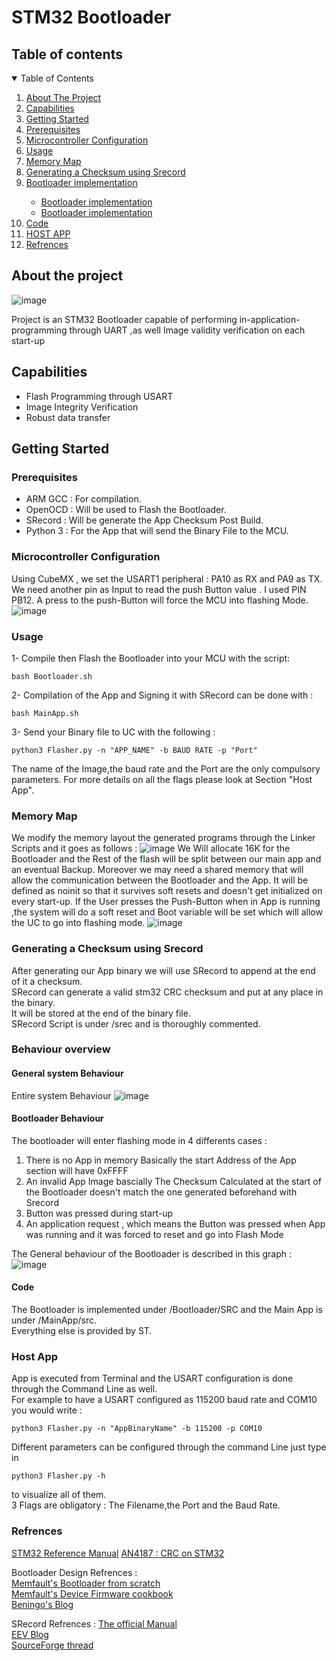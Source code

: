 

# STM32 Bootloader 

## Table of contents

<!-- TABLE OF CONTENTS -->
<details open="open">
  <summary>Table of Contents</summary>
  <ol>
    <li><a href="#about-the-project">About The Project</a></li>  
    <li><a href="#Capabilities">Capabilities</a>
    <li><a href="#Getting Started">Getting Started</a></li>
    <li><a href="#Prerequisites">Prerequisites</a></li>
    <li><a href="#Microcontroller Configuration">Microcontroller Configuration</a></li>
    <li><a href="#Usage">Usage</a></li>
    <li><a href="#Memory Map">Memory Map</a></li>
    <li><a href="#Generating a Checksum  using Srecord">Generating a Checksum  using Srecord</a></li>
    <li><a href="#Behaviour Overview">Bootloader implementation</a></li>
      <ul>
        <li><a href="#General system Behaviour">Bootloader implementation</a></li>
        <li><a href="#Bootloader Behaviour">Bootloader implementation</a></li>
      </ul>
    <li><a href="#Code">Code</a></li>
    <li><a href="#HOST APP">HOST APP</a></li>
    <li><a href="#Refrences">Refrences</a></li>
    
    
    
  </ol>
</details>

   
## About the project

![image](https://user-images.githubusercontent.com/86969450/128428449-4470b309-326e-4470-a66a-8fdc706914c3.png)


Project is an STM32 Bootloader capable of performing in-application-programming through UART ,as well Image validity verification on each start-up 

## Capabilities
* Flash Programming through  USART 
* Image Integrity Verification
* Robust data transfer

<!-- GETTING STARTED -->
## Getting Started

### Prerequisites
* ARM GCC  :  For compilation.
* OpenOCD  :  Will be used to Flash the Bootloader.
* SRecord  :  Will be generate the App Checksum Post Build.
* Python 3 :  For the App that will send the Binary File to the MCU.


### Microcontroller Configuration  
Using CubeMX , we set the USART1 peripheral : PA10 as  RX and PA9 as TX.
We need another pin as Input to read the push Button value . I used PIN PB12.
A press to the push-Button will force the MCU into flashing Mode.
![image](https://user-images.githubusercontent.com/33790012/136715859-4d3c0550-9772-4e1e-b0cb-ad01ea956e2e.png)

    
### Usage
1- Compile then Flash the Bootloader into your MCU with the script: 
```
bash Bootloader.sh 
```
2- Compilation of the App and Signing it with SRecord can be done with :
```
bash MainApp.sh 
```
3- Send your Binary file to UC with the following :
```
python3 Flasher.py -n "APP_NAME" -b BAUD RATE -p "Port"
```
The name of the Image,the baud rate and the Port are the only compulsory parameters. For more details on all 
the flags please look at Section "Host App".


### Memory Map
We modify the memory layout the generated programs through the Linker Scripts and it goes as follows :
![image](https://user-images.githubusercontent.com/33790012/136716066-9241d08c-e75c-4617-a23b-aa81d45b4f8b.png)
We Will allocate 16K for the Bootloader and the Rest of the flash will be split between our main app and an eventual Backup.
Moreover we may need a shared memory that will allow the communication between the Bootloader and the App.
It will be defined as noinit so that it survives soft resets and doesn't get initialized on every start-up.
If the User presses the Push-Button when in App is running ,the system will do a soft reset and Boot variable will be set which will allow the UC to go into flashing mode.
![image](https://user-images.githubusercontent.com/33790012/136716184-c22fb8a4-8797-4302-a194-4e4525436a20.png)

### Generating a Checksum  using Srecord
 
 After generating our App binary we will use SRecord to append at the end of it a checksum.  
 SRecord can generate a valid stm32 CRC checksum and put at any place in the binary.  
 It will be stored at the end of the binary file.  
 SRecord Script is under /srec and is thoroughly commented.
 
### Behaviour overview 
#### General system Behaviour
Entire system Behaviour 
![image](https://user-images.githubusercontent.com/33790012/136871514-b3e10559-295c-42e1-8e31-af3137a2bc82.png)

#### Bootloader Behaviour 
The bootloader will enter flashing mode in 4 differents cases : 
1. There is no App in memory Basically the start Address of the App section will have 0xFFFF
2. An invalid App Image bascially The Checksum Calculated at the start of the Bootloader doesn't match the one generated beforehand with Srecord
3. Button was pressed during start-up
4. An application request , which means the Button was pressed when App was running and it was forced to reset and go into Flash Mode

The General behaviour of the Bootloader is described in this graph :
![image](https://user-images.githubusercontent.com/33790012/136867880-3dff74dd-f520-4f82-af46-32d47cb58973.png)

#### Code
The Bootloader is implemented under /Bootloader/SRC and the Main App is under /MainApp/src.  
Everything else is provided by ST.

### Host App

App is executed from Terminal and the USART configuration is done through the Command Line as well.  
For example to have a USART configured as 115200 baud rate and COM10 you would write :
```
python3 Flasher.py -n "AppBinaryName" -b 115200 -p COM10
```
Different parameters can be configured through the command Line just type in 
```
python3 Flasher.py -h
```
to visualize all of them.  
3 Flags are obligatory : The Filename,the Port and the Baud Rate.

### Refrences 

[STM32 Reference Manual](https://www.st.com/resource/en/reference_manual/cd00171190-stm32f101xx-stm32f102xx-stm32f103xx-stm32f105xx-and-stm32f107xx-advanced-arm-based-32-bit-mcus-stmicroelectronics.pdf)
[AN4187 : CRC on STM32](https://www.st.com/resource/en/application_note/an4187-using-the-crc-peripheral-in-the-stm32-family-stmicroelectronics.pdf)  

Bootloader Design Refrences :  
[Memfault's Bootloader from scratch](https://interrupt.memfault.com/blog/how-to-write-a-bootloader-from-scratch)     
[Memfault's Device Firmware cookbook](https://interrupt.memfault.com/blog/device-firmware-update-cookbook)  
[Beningo's Blog](https://www.beningo.com/wp-content/uploads/images/Papers/bootloader_design_for_microcontrollers_in_embedded_systems%20.pdf)   

SRecord Refrences :
[The official Manual](http://srecord.sourceforge.net/srecord-1.64.pdf)  
[EEV Blog](https://www.eevblog.com/forum/microcontrollers/stm32-hex-file-signing-with-crc/)  
[SourceForge thread](https://sourceforge.net/p/srecord/discussion/248569/thread/b8fac9db76/?limit=25)  




 



